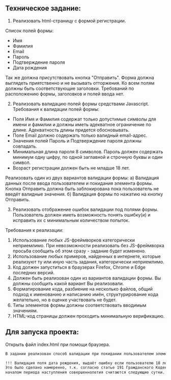 ## Техническое задание:
1. Реализовать html-страницу с формой регистрации.

Список полей формы:

- Имя
- Фамилия
- Email
- Пароль
- Подтверждение пароля
- Дата рождения

Так же должна присутствовать кнопка "Отправить".
Форма должна выглядеть приятственно и не вызывать отторжения.
Ко всем полям должны быть соответствующие заголовки.
Требований по расположению формы, заголовков и полей ввода нет.

2. Реализовать валидацию полей формы средствами Javascript. Требования к валидации полей формы:

- Поля Имя и Фамилия содержат только допустимые символы для имени и фамилии и должны иметь адекватное ограничение по длине. Адекватность длины придется обосновывать.
- Поле Email должно содержать только валидный email-адрес.
- Значения полей Пароль и Подтверждение пароля должны совпадать.
- Минимальная длина пароля 8 символов. Пароль должен содержать минимум одну цифру, по одной заглавной и строчную буквы и один символ.
- Возраст регистрации должен быть не младше 18 лет.

Реализовать один из двух вариантов валидации формы:
а) Валидация данных после ввода пользователем и покидания элемента формы. Кнопка Отправить должна быть заблокирована пока пользователь не введёт валидные значения.
б) Валидация формы по нажатию на кнопку Отправить.


3. Реализовать отображение ошибок валидации под полями формы. Пользователь должен иметь возможность понять ошибку(и) и исправить их с минимальным количеством попыток.


Требования к реализации:
1. Использование любых JS-фреймворков категорически неприемлимо. При невозможности реализовать без JS-фреймворка просьба сообщить об этом сразу - задание будет изменено.
2. Использование любых примеров, найденных в интернете, которые реализуют ту или иную часть задания, категорически неприемлимо.
3. Код должен запуститься в браузерах Firefox, Chrome и Edge последних версий.
4. Должен быть реализован один из вариантов валидации формы. Вы должны сообщить какой вариант Вы реализовали.
5. Форматирование кода, разбиение на несколько файлов, общий подход к именованию и написанию имён, структурирование кода желательно, но в оценке участвовать не будет.
6. Типы элементов формы должны соответствовать вводимым значениям.
7. HTML-код страницы должен проходить минимальную верификацию.

## Для запуска проекта:
Открыть файл index.html при помощи браузера.
```bash
В задании реализован способ валидации при покидании пользователем элемента формы.

!!! Валидация поля дата рождения, выдаёт ошибку если пользователю 18 лет исполняется сегодня. 
Это было сделано намеренно, т.к. согласно статье 191 Гражданского Кодекса РФ
началом периода наступления совершеннолетия считаются следующие сутки.
```
